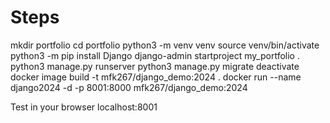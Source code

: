 # Steps

mkdir portfolio
cd portfolio
python3 -m venv venv
source venv/bin/activate
python3 -m pip install Django
django-admin startproject my_portfolio .
python3 manage.py runserver
python3 manage.py migrate
deactivate
docker image build -t mfk267/django_demo:2024 .
docker run --name django2024 -d -p 8001:8000 mfk267/django_demo:2024

Test in your browser localhost:8001
